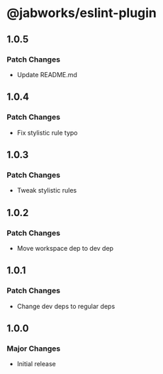 # @jabworks/eslint-plugin

## 1.0.5

### Patch Changes

- Update README.md

## 1.0.4

### Patch Changes

- Fix stylistic rule typo

## 1.0.3

### Patch Changes

- Tweak stylistic rules

## 1.0.2

### Patch Changes

- Move workspace dep to dev dep

## 1.0.1

### Patch Changes

- Change dev deps to regular deps

## 1.0.0

### Major Changes

- Initial release

